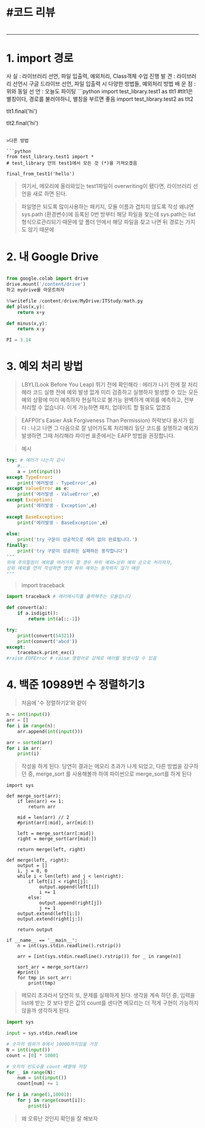 <h1> #코드 리뷰 <h1/>

-----------------------------
<h1> 1. import 경로</h1>
사    실 : 라이브러리 선언, 파일 입출력, 예외처리, Class객체 수업 진행
발    견 : 라이브러리 선언시 구글 드라이브 선언, 파일 입출력 시 다양한 방법들, 예외처리 방법
배 운 점 : 위와 동일
선    언 : 오늘도 파이팅
```python
import test_library.test1 as tlt1
#tlt1은 별칭이다, 경로를 불러야하니, 별칭을 부르면 좋음
import test_library.test2 as tlt2

tlt1.final('hi')

tlt2.final('hi')
```

>다른 방법

```python
from test_library.test1 import *
# test_library 안의 test1에서 모든 것 (*)을 가져오겠음

final_from_test1('hello')
```
> 여기서, 메모리에 올라와있는 test1파일이 overwriting이 됐다면,
> 라이브러리 선언을 새로 하면 된다.

> 파일명은 되도록 많이사용하는 패키지, 모듈 이름과 겹치지 않도록 작성
> 왜냐면 sys.path (환경변수)에 등록된 0번 방부터 해당 파일을 찾는데
> sys.path는 list 형식으로관리되기 때문에 앞 폴더 안에서 해당 파일을 찾고 나면 뒤 경로는 가지도 않기 때문에

<h1> 2. 내 Google Drive</h1>

```python

from google.colab import drive
drive.mount('/content/drive')
하고 mydrive를 마운트하자
```

```python
%%writefile /content/drive/MyDrive/ITStudy/math.py
def plus(x,y):
    return x+y

def minus(x,y):
    return x-y

PI = 3.14
```

<h1> 3. 예외 처리 방법</h1>

> LBYL(Look Before You Leap)
> 뛰기 전에 확인해라 : 에러가 나기 전에 잘 처리해라
> 코드 실행 전에 예외 발생 없게 미리 검증하고 실행하자
> 발생할 수 있는 모든 예외 상황에 미리 예측하자
> 현실적으로 불가능
> 완벽하게 예외를 예측하고, 전부 처리할 수 없습니다.
> 이게 가능하면 패치, 업데이트 할 필요도 없겠죠

>EAFP(It's Easier Ask Forgiveness Than Permission)
>허락보다 용서가 쉽다 : 나고 나면 그 다음으로 잘 넘어가도록 처리해라
>일단 코드를 실행하고 예외가 발생하면 그때 처리해라
>파이썬 표준에서는 EAFP 방법을 권장합니다.

> 예시

```python
try: # 에러가 나는지 감시
    #...
    a = int(input())
except TypeError:
    print('에러발생 - TypeError',e)
except ValueError as e:
    print('에러발생 - ValueError',e)
except Exception:
    print('에러발생 - Exception',e)
    
except BaseException:
    print('에러발생 - BaseException',e)
    
else:
    print('try 구문이 성공적으로 에러 없이 완료됩니다.')
finally:
    print('try 구문이 성공하든 실패하든 동작합니다')
"""
위에 주의할점이 예외를 여러가지 할 경우 하위 예외>상위 예외 순으로 처리하자,
상위 예외를 먼저 작성하면 영영 하위 예외는 동작하지 않기 때문
"""
```

> import traceback

```python
import traceback # 에러메시지를 출력해주는 모듈입니다

def convert(a):
    if a.isdigit():
        return int(a[::-1])

try:
    print(convert(54321))
    print(convert('abcd'))
except:
    traceback.print_exc()
#raise EOFError # raise 명령어로 강제로 에러를 발생시킬 수 있음
```

<h1> 4. 백준 10989번 수 정렬하기3</h1>

>처음에 '수 정렬하기2'와 같이

```python
n = int(input())
arr = []
for i in range(n):
    arr.append(int(input()))

arr = sorted(arr)
for i in arr:
    print(i)
```

> 작성을 하게 된다. 당연히 결과는 메모리 초과가 나게 되었고,
> 다른 방법을 강구하던 중, merge_sort 를 사용해볼까 하여 파이썬으로 merge_sort를 하게 된다

```
import sys

def merge_sort(arr):
    if len(arr) <= 1:
        return arr
    
    mid = len(arr) // 2
    #print(arr[:mid], arr[mid:])

    left = merge_sort(arr[:mid])
    right = merge_sort(arr[mid:])

    return merge(left, right)

def merge(left, right):
    output = []
    i, j = 0, 0
    while i < len(left) and j < len(right):
        if left[i] < right[j]:
            output.append(left[i])
            i += 1
        else:
            output.append(right[j])
            j += 1
    output.extend(left[i:])
    output.extend(right[j:])

    return output
    
if __name__ == '__main__':
    n = int(sys.stdin.readline().rstrip())

    arr = [int(sys.stdin.readline().rstrip()) for _ in range(n)]

    sort_arr = merge_sort(arr)
    #print()
    for tmp in sort_arr:
        print(tmp)
```

> 메모리 초과라서 당연히 또, 문제를 실패하게 된다.
> 생각을 계속 하던 중, 입력을 list에 받는 것 보다
> 받은 값의 count를 센다면 메모리는 더 적게 구현이 가능하지 않을까 생각하게 된다.

```python
import sys

input = sys.stdin.readline

# 숫자의 범위가 0에서 10000까지임을 가정
N = int(input())
count = [0] * 10001 

# 숫자의 빈도수를 count 배열에 저장
for _ in range(N):
    num = int(input())
    count[num] += 1

for i in range(1,10001):
    for j in range(count[i]):
        print(i)
```

> 왜 오류난 것인지 확인을 잘 해보자
